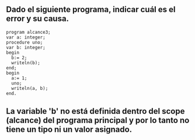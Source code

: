 ## Dado el siguiente programa, indicar cuál es el error y su causa.
```
program alcance3;
var a: integer;
procedure uno;
var b: integer;
begin
  b:= 2;
  writeln(b);
end;
begin
  a:= 1;
  uno;
  writeln(a, b);
end.
```

## La variable 'b' no está definida dentro del scope (alcance) del programa principal y por lo tanto no tiene un tipo ni un valor asignado.
